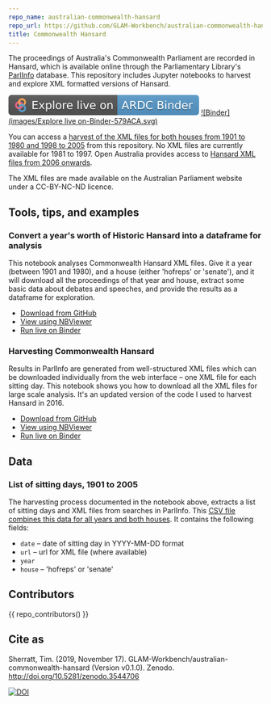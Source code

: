 ```yaml
---
repo_name: australian-commonwealth-hansard
repo_url: https://github.com/GLAM-Workbench/australian-commonwealth-hansard
title: Commonwealth Hansard
---
```


The proceedings of Australia's Commonwealth Parliament are recorded in Hansard, which is available online through the Parliamentary Library's [ParlInfo](https://parlinfo.aph.gov.au/parlInfo/search/summary/summary.w3p;adv=yes;orderBy=_fragment_number,doc_date-rev;query=Dataset:hansardr,hansardr80;resCount=Default) database. This repository includes Jupyter notebooks to harvest and explore XML formatted versions of Hansard.

[![ARDC Binder](images/explore-live-on-ardc-binder.svg)](https://binderhub.rc.nectar.org.au/v2/gh/GLAM-Workbench/{{repo_name}}/HEAD?urlpath=lab/tree/index.ipynb)
[![Binder](images/Explore live on-Binder-579ACA.svg)](https://mybinder.org/v2/gh/GLAM-Workbench/recordsearch/HEAD?urlpath=lab/tree/index.ipynb)

You can access a [harvest of the XML files for both houses from 1901 to 1980 and 1998 to 2005](https://github.com/wragge/hansard-xml) from this repository. No XML files are currently available for 1981 to 1997. Open Australia provides access to [Hansard XML files from 2006 onwards](http://data.openaustralia.org.au/).

The XML files are made available on the Australian Parliament website under a CC-BY-NC-ND licence.

## Tools, tips, and examples

### Convert a year's worth of Historic Hansard into a dataframe for analysis
This notebook analyses Commonwealth Hansard XML files. Give it a year (between 1901 and 1980), and a house (either 'hofreps' or 'senate'), and it will download all the proceedings of that year and house, extract some basic data about debates and speeches, and provide the results as a dataframe for exploration.

* [Download from GitHub](https://github.com/GLAM-Workbench/australian-commonwealth-hansard/blob/master/convert-a-year-to-dataframe.ipynb)
* [View using NBViewer](https://nbviewer.jupyter.org/github/GLAM-Workbench/australian-commonwealth-hansard/blob/master/convert-a-year-to-dataframe.ipynb)
* [Run live on Binder](https://mybinder.org/v2/gh/GLAM-Workbench/australian-commonwealth-hansard/master?urlpath=lab/tree/convert-a-year-to-dataframe.ipynb)

### Harvesting Commonwealth Hansard
Results in ParlInfo are generated from well-structured XML files which can be downloaded individually from the web interface – one XML file for each sitting day. This notebook shows you how to download all the XML files for large scale analysis. It's an updated version of the code I used to harvest Hansard in 2016.

* [Download from GitHub](https://github.com/GLAM-Workbench/australian-commonwealth-hansard/blob/master/Harvesting-Commonwealth-Hansard.ipynb)
* [View using NBViewer](https://nbviewer.jupyter.org/github/GLAM-Workbench/australian-commonwealth-hansard/blob/master/Harvesting-Commonwealth-Hansard.ipynb)
* [Run live on Binder](https://mybinder.org/v2/gh/GLAM-Workbench/australian-commonwealth-hansard/master?urlpath=lab/tree/Harvesting-Commonwealth-Hansard.ipynb)

## Data

### List of sitting days, 1901 to 2005

The harvesting process documented in the notebook above, extracts a list of sitting days and XML files from searches in ParlInfo. This [CSV file combines this data for all years and both houses](https://github.com/GLAM-Workbench/australian-commonwealth-hansard/blob/master/data/all-sitting-days.csv). It contains the following fields:

* `date` – date of sitting day in YYYY-MM-DD format
* `url` – url for XML file (where available)
* `year`
* `house` – 'hofreps' or 'senate'

## Contributors

{{ repo_contributors() }}

## Cite as

Sherratt, Tim. (2019, November 17). GLAM-Workbench/australian-commonwealth-hansard (Version v0.1.0). Zenodo. <http://doi.org/10.5281/zenodo.3544706>

[![DOI](https://zenodo.org/badge/DOI/10.5281/zenodo.3544706.svg)](https://doi.org/10.5281/zenodo.3544706)
